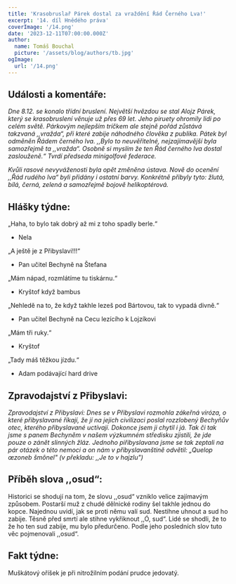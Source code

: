 ```yaml
---
title: 'Krasobruslař Párek dostal za vraždění Řád Černého Lva!'
excerpt: '14. díl Hnědého práva'
coverImage: '/14.png'
date: '2023-12-11T07:00:00.000Z'
author:
  name: Tomáš Bouchal
  picture: '/assets/blog/authors/tb.jpg'
ogImage:
  url: '/14.png'
---
```

## **Události a komentáře:**

*Dne 8.12. se konalo třídní bruslení. Největší hvězdou se stal Alojz Párek,
který se krasobruslení věnuje už přes 69 let. Jeho piruety ohromily lidi po
celém světě. Párkovým nejlepším tríčkem ale stejně pořád zůstává takzvaná
,,vražda“, při které zabije náhodného člověka z publika. Pátek byl odměněn
Řádem černého lva.
,,Bylo to neuvěřitelné, nejzajímavější byla samozřejmě ta ,,vražda“. Osobně
si myslím že ten Řád černého lva dostal zaslouženě.“
Tvrdí předseda minigolfové federace.*

*Kvůli rasové nevyváženosti byla opět změněna ústava. Nově do ocenění
,,Řád rudého lva“ byli přidány i ostatní barvy. Konkrétně přibyly tyto: žlutá,
bílá, černá, zelená a samozřejmě bojově helikoptérová.*

## **Hlášky týdne:**

„Haha, to bylo tak dobrý až mi z toho spadly berle.“

- Nela

„A ještě je z Přibyslavi!!!“

- Pan učitel Bechyně na Štefana

„Mám nápad, rozmlátíme tu tiskárnu.“

- Kryštof když bambus

„Nehledě na to, že když takhle lezeš pod Bártovou, tak to vypadá divně.“

- Pan učitel Bechyně na Cecu lezícího k Lojzíkovi

„Mám tři ruky.“

- Kryštof

„Tady máš těžkou jízdu.“

- Adam podávající hard drive


## **Zpravodajství z Přibyslavi:**

*Zpravodajství z Přibyslavi: Dnes se v Přibyslavi rozmohla zákeřná viróza, o
které přibyslavané říkají, že jí na jejich civilizaci poslal rozzlobený Bechyňův
otec, kterého přibyslavané uctívají. Dokonce jsem ji chytil i já. Tak či tak
jsme s panem Bechyněm v našem výzkumném středisku zjistili, že jde
pouze o zánět slinných žláz. Jednoho piřibyslavana jsme se tak zeptali na
pár otázek o této nemoci a on nám v přibyslavanštině odvětil: „Quelop
œzoneb šmônel" (v překladu: ,,Je to v hajzlu")*

## **Příběh slova ,,osud“:**

Historici se shodují na tom, že slovu ,,osud“ vzniklo velice zajímavým
způsobem. Postarší muž z chudé dělnické rodiny šel takhle jednou do
kopce. Najednou uvidí, jak se proti němu valí sud. Nestihne uhnout a sud ho
zabije. Těsně před smrtí ale stihne vykřiknout ,,Ó, sud“. Lidé se shodli, že to
že ho ten sud zabije, mu bylo předurčeno. Podle jeho posledních slov tuto
věc pojmenovali ,,osud“.

## **Fakt týdne:**

Muškátový oříšek je při nitrožilním podání prudce jedovatý.